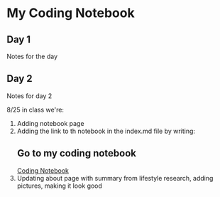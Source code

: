 # My Coding Notebook

## Day 1
Notes for the day

## Day 2
Notes for day 2

8/25 in class we're:
1. Adding notebook page
2. Adding the link to th notebook in the index.md file by writing:
     ## Go to my coding notebook
     [Coding Notebook](notebook.md)
3. Updating about page with summary from lifestyle research, adding pictures, making it look good 

